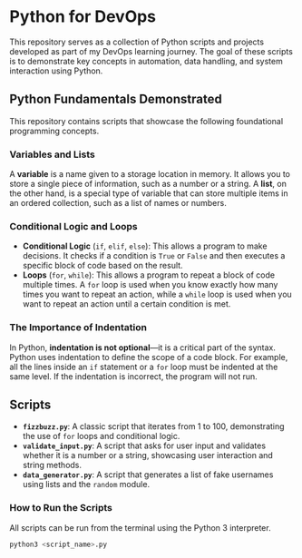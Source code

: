 # Python for DevOps

This repository serves as a collection of Python scripts and projects developed as part of my DevOps learning journey. The goal of these scripts is to demonstrate key concepts in automation, data handling, and system interaction using Python.

## Python Fundamentals Demonstrated

This repository contains scripts that showcase the following foundational programming concepts.

### Variables and Lists

A **variable** is a name given to a storage location in memory. It allows you to store a single piece of information, such as a number or a string. A **list**, on the other hand, is a special type of variable that can store multiple items in an ordered collection, such as a list of names or numbers.

### Conditional Logic and Loops

* **Conditional Logic** (`if`, `elif`, `else`): This allows a program to make decisions. It checks if a condition is `True` or `False` and then executes a specific block of code based on the result.
* **Loops** (`for`, `while`): This allows a program to repeat a block of code multiple times. A `for` loop is used when you know exactly how many times you want to repeat an action, while a `while` loop is used when you want to repeat an action until a certain condition is met.

### The Importance of Indentation

In Python, **indentation is not optional**—it is a critical part of the syntax. Python uses indentation to define the scope of a code block. For example, all the lines inside an `if` statement or a `for` loop must be indented at the same level. If the indentation is incorrect, the program will not run.

## Scripts

* **`fizzbuzz.py`**: A classic script that iterates from 1 to 100, demonstrating the use of `for` loops and conditional logic.
* **`validate_input.py`**: A script that asks for user input and validates whether it is a number or a string, showcasing user interaction and string methods.
* **`data_generator.py`**: A script that generates a list of fake usernames using lists and the `random` module.

### How to Run the Scripts

All scripts can be run from the terminal using the Python 3 interpreter.

```bash
python3 <script_name>.py